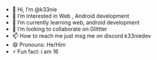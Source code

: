 - 👋 Hi, I’m @k33nie
- 👀 I’m interested in Web , Android development
- 🌱 I’m currently learning web, android development
- 💞️ I’m looking to collaborate on Glittter
- 📫 How to reach me just msg me on discord k33niedev
- 😄 Pronouns: He/Him
- ⚡ Fun fact: i am 16

<!---
k33nie/k33nie is a ✨ special ✨ repository because its `README.md` (this file) appears on your GitHub profile.
You can click the Preview link to take a look at your changes.
--->

